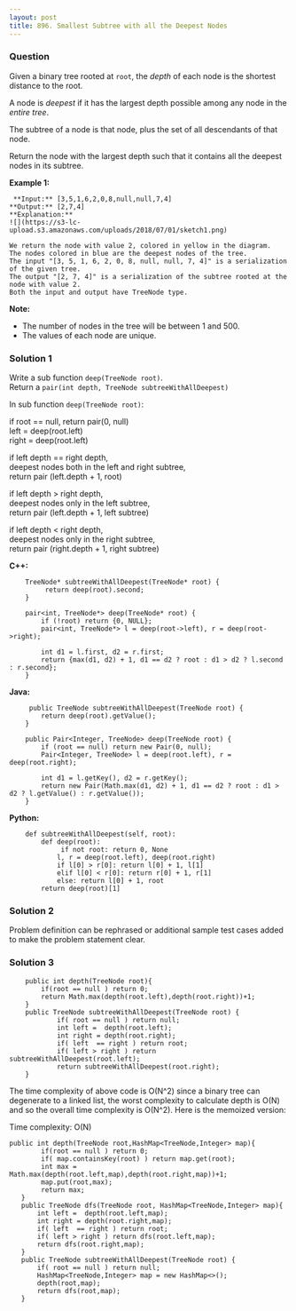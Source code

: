 ```yaml
---
layout: post
title: 896. Smallest Subtree with all the Deepest Nodes
---
```

### Question
Given a binary tree rooted at `root`, the _depth_ of each node is the shortest
distance to the root.

A node is _deepest_ if it has the largest depth possible among  any node in
the _entire tree_.

The subtree of a node is that node, plus the set of all descendants of that
node.

Return the node with the largest depth such that it contains all the deepest
nodes in its subtree.



 **Example 1:**

    
    
     **Input:** [3,5,1,6,2,0,8,null,null,7,4]
    **Output:** [2,7,4]
    **Explanation:**
    ![](https://s3-lc-upload.s3.amazonaws.com/uploads/2018/07/01/sketch1.png)
    
    We return the node with value 2, colored in yellow in the diagram.
    The nodes colored in blue are the deepest nodes of the tree.
    The input "[3, 5, 1, 6, 2, 0, 8, null, null, 7, 4]" is a serialization of the given tree.
    The output "[2, 7, 4]" is a serialization of the subtree rooted at the node with value 2.
    Both the input and output have TreeNode type.
    



 **Note:**

  * The number of nodes in the tree will be between 1 and 500.
  * The values of each node are unique.

### Solution 1
Write a sub function `deep(TreeNode root)`.  
Return a `pair(int depth, TreeNode subtreeWithAllDeepest)`

In sub function `deep(TreeNode root)`:

if root == null, return pair(0, null)  
left = deep(root.left)  
right = deep(root.left)

if left depth == right depth,  
deepest nodes both in the left and right subtree,  
return pair (left.depth + 1, root)

if left depth > right depth,  
deepest nodes only in the left subtree,  
return pair (left.depth + 1, left subtree)

if left depth < right depth,  
deepest nodes only in the right subtree,  
return pair (right.depth + 1, right subtree)

 **C++:**

    
    
        TreeNode* subtreeWithAllDeepest(TreeNode* root) {
             return deep(root).second;
        }
    
        pair<int, TreeNode*> deep(TreeNode* root) {
            if (!root) return {0, NULL};
            pair<int, TreeNode*> l = deep(root->left), r = deep(root->right);
    
            int d1 = l.first, d2 = r.first;
            return {max(d1, d2) + 1, d1 == d2 ? root : d1 > d2 ? l.second : r.second};
        }
    

**Java:**

    
    
         public TreeNode subtreeWithAllDeepest(TreeNode root) {
            return deep(root).getValue();
        }
    
        public Pair<Integer, TreeNode> deep(TreeNode root) {
            if (root == null) return new Pair(0, null);
            Pair<Integer, TreeNode> l = deep(root.left), r = deep(root.right);
    
            int d1 = l.getKey(), d2 = r.getKey();
            return new Pair(Math.max(d1, d2) + 1, d1 == d2 ? root : d1 > d2 ? l.getValue() : r.getValue());
        }
    

**Python:**

    
    
        def subtreeWithAllDeepest(self, root):
            def deep(root):
                 if not root: return 0, None
                l, r = deep(root.left), deep(root.right)
                if l[0] > r[0]: return l[0] + 1, l[1]
                elif l[0] < r[0]: return r[0] + 1, r[1]
                else: return l[0] + 1, root
            return deep(root)[1]
    


### Solution 2
Problem definition can be rephrased or additional sample test cases added to
make the problem statement clear.


### Solution 3
    
    
    	public int depth(TreeNode root){
    		if(root == null ) return 0;
    		return Math.max(depth(root.left),depth(root.right))+1;
    	}
    	public TreeNode subtreeWithAllDeepest(TreeNode root) {
    			if( root == null ) return null;
    			int left =  depth(root.left);
    			int right = depth(root.right);
    			if( left  == right ) return root;
    			if( left > right ) return subtreeWithAllDeepest(root.left);
    			return subtreeWithAllDeepest(root.right);
    	}
    

The time complexity of above code is O(N^2) since a binary tree can degenerate
to a linked list, the worst complexity to calculate depth is O(N) and so the
overall time complexity is O(N^2). Here is the memoized version:

Time complexity: O(N)

    
    
    public int depth(TreeNode root,HashMap<TreeNode,Integer> map){
            if(root == null ) return 0;
            if( map.containsKey(root) ) return map.get(root); 
            int max = Math.max(depth(root.left,map),depth(root.right,map))+1;
            map.put(root,max);   
            return max;
       }
       public TreeNode dfs(TreeNode root, HashMap<TreeNode,Integer> map){
           int left =  depth(root.left,map);
           int right = depth(root.right,map);
           if( left  == right ) return root;
           if( left > right ) return dfs(root.left,map);
           return dfs(root.right,map);
       }
       public TreeNode subtreeWithAllDeepest(TreeNode root) {
           if( root == null ) return null;
           HashMap<TreeNode,Integer> map = new HashMap<>();
           depth(root,map);
           return dfs(root,map);
       }
    



